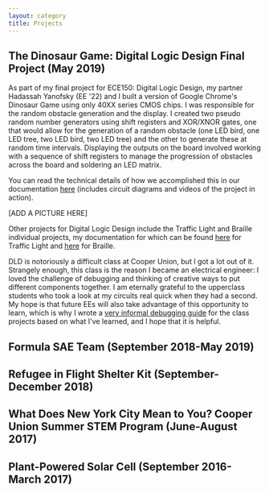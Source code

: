 ```yaml
---
layout: category
title: Projects
---
```


<h2>The Dinosaur Game: Digital Logic Design Final Project (May 
2019)</h2>

As part of my final project for ECE150: Digital Logic Design, my partner Hadassah Yanofsky (EE '22) and I built a version of Google Chrome's Dinosaur Game using only 40XX series CMOS chips. I was responsible for the random obstacle generation and the display. I created two pseudo random number generators using shift registers and XOR/XNOR gates, one that would allow for the generation of a random obstacle (one LED bird, one LED tree, two LED bird, two LED tree) and the other to generate these at random time intervals. Displaying the outputs on the board involved working with a sequence of shift registers to manage the progression of obstacles across the board and soldering an LED matrix. 

You can read the technical details of how we accomplished this in our documentation [here](https://docs.google.com/document/d/1f7AopN-quus8UlS3rx4m_0wKX9mxa_iP11Y8uOVm4rU/edit?usp=sharing) (includes circuit diagrams and videos of the project in action). 

[ADD A PICTURE HERE]

Other projects for Digital Logic Design include the Traffic Light and Braille individual projects, my documentation for which can be found [here](https://docs.google.com/document/d/1mU8ysq5N06wHEdOlbwmxjcJd6YPX3huf1eCUNwub21E/edit?usp=sharing) for Traffic Light and [here](https://docs.google.com/document/d/10a4otYoUxSXOOWUxVkir43FO-LzfDG4o3zMiSYjK4KY/edit?usp=sharing) for Braille.

DLD is notoriously a difficult class at Cooper Union, but I got a lot out of it. Strangely enough, this class is the reason I became an electrical engineer: I loved the challenge of debugging and thinking of creative ways to put different components together. I am eternally grateful to the upperclass students who took a look at my circuits real quick when they had a second. My hope is that future EEs will also take advantage of this opportunity to learn, which is why I wrote a [very informal debugging guide](https://docs.google.com/document/d/1jchooMjtJD4IQuMNcmuCUVm8EsrD7xMd4JpCYZS4_pU/edit?usp=sharing) for the class projects based on what I've learned, and I hope that it is helpful.


<h2>Formula SAE Team (September 2018-May 2019)</h2>

<h2>Refugee in Flight Shelter Kit (September-December 2018)</h2>

<h2>What Does New York City Mean to You? Cooper Union Summer STEM 
Program (June-August 2017) </h2>

<h2>Plant-Powered Solar Cell (September 2016-March 2017)</h2>

